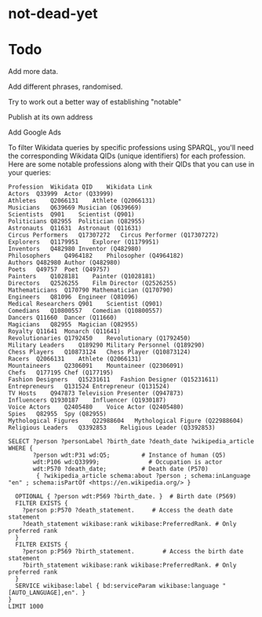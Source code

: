 # not-dead-yet


# Todo

Add more data.  

Add different phrases, randomised.

Try to work out a better way of establishing "notable"

Publish at its own address

Add Google Ads




To filter Wikidata queries by specific professions using SPARQL, you'll need the corresponding Wikidata QIDs (unique identifiers) for each profession. Here are some notable professions along with their QIDs that you can use in your queries:

```
Profession	Wikidata QID	Wikidata Link
Actors	Q33999	Actor (Q33999)
Athletes	Q2066131	Athlete (Q2066131)
Musicians	Q639669	Musician (Q639669)
Scientists	Q901	Scientist (Q901)
Politicians	Q82955	Politician (Q82955)
Astronauts	Q11631	Astronaut (Q11631)
Circus Performers	Q17307272	Circus Performer (Q17307272)
Explorers	Q1179951	Explorer (Q1179951)
Inventors	Q482980	Inventor (Q482980)
Philosophers	Q4964182	Philosopher (Q4964182)
Authors	Q482980	Author (Q482980)
Poets	Q49757	Poet (Q49757)
Painters	Q1028181	Painter (Q1028181)
Directors	Q2526255	Film Director (Q2526255)
Mathematicians	Q170790	Mathematician (Q170790)
Engineers	Q81096	Engineer (Q81096)
Medical Researchers	Q901	Scientist (Q901)
Comedians	Q10800557	Comedian (Q10800557)
Dancers	Q11660	Dancer (Q11660)
Magicians	Q82955	Magician (Q82955)
Royalty	Q11641	Monarch (Q11641)
Revolutionaries	Q1792450	Revolutionary (Q1792450)
Military Leaders	Q189290	Military Personnel (Q189290)
Chess Players	Q10873124	Chess Player (Q10873124)
Racers	Q2066131	Athlete (Q2066131)
Mountaineers	Q2306091	Mountaineer (Q2306091)
Chefs	Q177195	Chef (Q177195)
Fashion Designers	Q15231611	Fashion Designer (Q15231611)
Entrepreneurs	Q131524	Entrepreneur (Q131524)
TV Hosts	Q947873	Television Presenter (Q947873)
Influencers	Q1930187	Influencer (Q1930187)
Voice Actors	Q2405480	Voice Actor (Q2405480)
Spies	Q82955	Spy (Q82955)
Mythological Figures	Q22988604	Mythological Figure (Q22988604)
Religious Leaders	Q3392853	Religious Leader (Q3392853)
```


```
SELECT ?person ?personLabel ?birth_date ?death_date ?wikipedia_article
WHERE {
       ?person wdt:P31 wd:Q5;         # Instance of human (Q5)
       wdt:P106 wd:Q33999;              # Occupation is actor
       wdt:P570 ?death_date;          # Death date (P570)
        { ?wikipedia_article schema:about ?person ; schema:inLanguage "en" ; schema:isPartOf <https://en.wikipedia.org/> }

  OPTIONAL { ?person wdt:P569 ?birth_date. }  # Birth date (P569)
  FILTER EXISTS {
    ?person p:P570 ?death_statement.     # Access the death date statement
    ?death_statement wikibase:rank wikibase:PreferredRank. # Only preferred rank
  }
  FILTER EXISTS {
    ?person p:P569 ?birth_statement.        # Access the birth date statement
    ?birth_statement wikibase:rank wikibase:PreferredRank. # Only preferred rank
  }
  SERVICE wikibase:label { bd:serviceParam wikibase:language "[AUTO_LANGUAGE],en". }
}
LIMIT 1000
```


